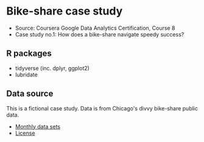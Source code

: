 # Bike-share case study
- Source: Coursera Google Data Analytics Certification, Course 8
- Case study no.1: How does a bike-share navigate speedy success?

## R packages
- tidyverse (inc. dplyr, ggplot2)
- lubridate

## Data source
This is a fictional case study. Data is from Chicago's divvy bike-share public data. 

- [Monthly data sets](https://divvy-tripdata.s3.amazonaws.com/index.html)
- [License](https://www.divvybikes.com/data-license-agreement)


